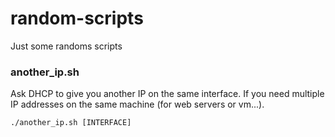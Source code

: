 # random-scripts

Just some randoms scripts


### another_ip.sh

Ask DHCP to give you another IP on the same interface. If you need multiple IP addresses on the same machine (for web servers or vm...).

`./another_ip.sh [INTERFACE]`
